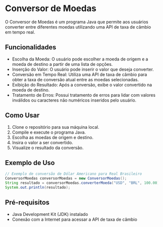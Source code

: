 
# Conversor de Moedas

O Conversor de Moedas é um programa Java que permite aos usuários converter entre diferentes moedas utilizando uma API de taxa de câmbio em tempo real.

## Funcionalidades

- Escolha da Moeda: O usuário pode escolher a moeda de origem e a moeda de destino a partir de uma lista de opções.
- Inserção do Valor: O usuário pode inserir o valor que deseja converter.
- Conversão em Tempo Real: Utiliza uma API de taxa de câmbio para obter a taxa de conversão atual entre as moedas selecionadas.
- Exibição do Resultado: Após a conversão, exibe o valor convertido na moeda de destino.
- Tratamento de Erros: Possui tratamento de erros para lidar com valores inválidos ou caracteres não numéricos inseridos pelo usuário.

## Como Usar

1. Clone o repositório para sua máquina local.
2. Compile e execute o programa Java.
3. Escolha as moedas de origem e destino.
4. Insira o valor a ser convertido.
5. Visualize o resultado da conversão.

## Exemplo de Uso

```java
// Exemplo de conversão de Dólar Americano para Real Brasileiro
ConversorMoedas conversorMoedas = new ConversorMoedas();
String resultado = conversorMoedas.converterMoeda("USD", "BRL", 100.00);
System.out.println(resultado);
```

## Pré-requisitos

- Java Development Kit (JDK) instalado
- Conexão com a Internet para acessar a API de taxa de câmbio



